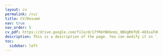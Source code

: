 ```yaml
---
layout: cv
permalink: /cv/
title: CV/Resumé
nav: true
nav_order: 5
cv_pdf: https://drive.google.com/file/d/17YR6YNKbnmi_0BUgR6fUE-483xaTdUFm
description: This is a description of the page. You can modify it in '_pages/cv.md'. You can also change or remove the top pdf download button.
toc:
  sidebar: left
---
```

